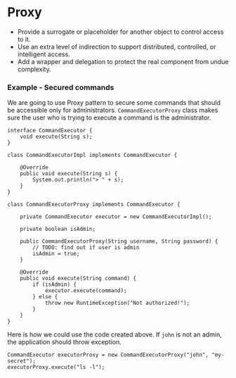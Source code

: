 # Proxy

* Provide a surrogate or placeholder for another object to control access to it.
* Use an extra level of indirection to support distributed, controlled, or intelligent access.
* Add a wrapper and delegation to protect the real component from undue complexity.

### Example - Secured commands

We are going to use Proxy pattern to secure some commands that should be accessible only for administrators. `CommandExecutorProxy` class makes sure the user who is trying to execute a command is the administrator.

```
interface CommandExecutor {
    void execute(String s);
}

class CommandExecutorImpl implements CommandExecutor {

    @Override
    public void execute(String s) {
        System.out.println("> " + s);
    }
}

class CommandExecutorProxy implements CommandExecutor {

    private CommandExecutor executor = new CommandExecutorImpl();

    private boolean isAdmin;

    public CommandExecutorProxy(String username, String password) {
        // TODO: find out if user is admin
        isAdmin = true;
    }
    
    @Override
    public void execute(String command) {
        if (isAdmin) {
            executor.execute(command);
        } else {
            throw new RuntimeException("Not authorized!");
        }
    }
}
```

Here is how we could use the code created above. If `john` is not an admin, the application should throw exception.

```
CommandExecutor executorProxy = new CommandExecutorProxy("john", "my-secret");
executorProxy.execute("ls -l");
```



